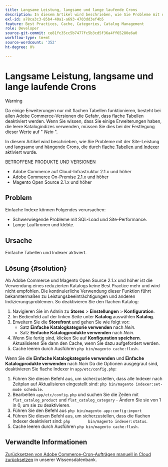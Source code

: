 ```yaml
---
title: Langsame Leistung, langsame und lange laufende Crons
description: In diesem Artikel wird beschrieben, wie Sie Probleme mit der Site-Leistung und langsame laufende und hängende Crons lösen können, die durch flache Tabellen und Indexer verursacht werden, die aktiviert wurden.
exl-id: a78ca3c3-85b4-40a1-a693-4703dd3ef4b5
feature: Best Practices, Cache, Categories, Catalog Management
role: Developer
source-git-commit: ce81fc35cc5b7477fc5b3cd5f36a4ff65280e6a0
workflow-type: tm+mt
source-wordcount: '352'
ht-degree: 0%

---
```


# Langsame Leistung, langsame und lange laufende Crons

>[!WARNING]
>
>Da einige Erweiterungen nur mit flachen Tabellen funktionieren, besteht bei allen Adobe Commerce-Versionen die Gefahr, dass flache Tabellen deaktiviert werden. Wenn Sie wissen, dass Sie einige Erweiterungen haben, die leere Katalogindizes verwenden, müssen Sie dies bei der Festlegung dieser Werte auf &quot; *Nein* &quot;.

In diesem Artikel wird beschrieben, wie Sie Probleme mit der Site-Leistung und langsame und hängende Crons, die durch [flache Tabellen und Indexer](https://docs.magento.com/m2/ce/user_guide/catalog/catalog-flat.html) aktiviert wurde.

BETROFFENE PRODUKTE UND VERSIONEN

* Adobe Commerce auf Cloud-Infrastruktur 2.1.x und höher
* Adobe Commerce On-Premise 2.1.x und höher
* Magento Open Source 2.1.x und höher

## Problem

Einfache Indexe können Folgendes verursachen:

* Schwerwiegende Probleme mit SQL-Load und Site-Performance.
* Lange Laufkronen und klebte.

## Ursache

Einfache Tabellen und Indexer aktiviert.

## Lösung {#solution}

Ab Adobe Commerce und Magento Open Source 2.1.x und höher ist die Verwendung eines reduzierten Katalogs keine Best Practice mehr und wird nicht empfohlen. Die kontinuierliche Verwendung dieser Funktion führt bekanntermaßen zu Leistungsbeeinträchtigungen und anderen Indizierungsproblemen. So deaktivieren Sie den flachen Katalog:

1. Navigieren Sie im Admin zu **Stores** > **Einstellungen** > **Konfiguration**.
1. Im Bedienfeld auf der linken Seite unter **Katalog** auswählen **Katalog**.
1. Erweitern Sie die **Storefront** und gehen Sie wie folgt vor:
   * Satz **Einfache Katalogkategorie verwenden** nach *Nein*.
   * Satz **Einfache Katalogprodukte verwenden** nach *Nein*.
1. Wenn Sie fertig sind, klicken Sie auf **Konfiguration speichern**. Aktualisieren Sie dann den Cache, wenn Sie dazu aufgefordert werden.
1. Cache leeren durch Ausführen `php bin/magento cache:flush`.

Wenn Sie die **Einfache Katalogkategorie verwenden** und **Einfache Katalogprodukte verwenden** nach *Nein* Da die Optionen ausgegraut sind, deaktivieren Sie flache Indexer in `app/etc/config.php`:

1. Führen Sie diesen Befehl aus, um sicherzustellen, dass alle Indexer nach Zeitplan auf Aktualisieren eingestellt sind: `php bin/magento indexer:set-mode schedule`.
1. Bearbeiten `app/etc/config.php` und suchen Sie die Zeilen mit `flat_catalog_product` und `flat_catalog_category` - Ändern Sie sie von 1 in 0, um sie zu deaktivieren.
1. Führen Sie den Befehl aus `php bin/magento app:config:import`
1. Führen Sie diesen Befehl aus, um sicherzustellen, dass die flachen Indexer deaktiviert sind: `php        bin/magento indexer:status`.
1. Cache leeren durch Ausführen `php bin/magento cache:flush`.

## Verwandte Informationen

[Zurücksetzen von Adobe Commerce-Cron-Aufträgen manuell in Cloud zurücksetzen](/help/how-to/general/reset-stuck-magento-cron-jobs-manually-on-cloud.md) in unserer Wissensdatenbank.
